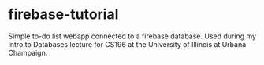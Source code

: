 # firebase-tutorial
Simple to-do list webapp connected to a firebase database.  Used during my Intro to Databases lecture for CS196 at the University of Illinois at Urbana Champaign.  
